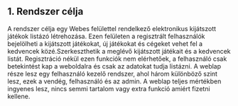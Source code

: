 ## 1. Rendszer célja
A rendszer célja egy Webes felülettel rendelkező elektronikus kijátszott játékok listázó létrehozása.
Ezen felületen a regisztrált felhasználók bejelölheti a kijátszott játékokat, új játékokat és cégeket vehet fel a kedvencek közé.Szerkeszthetik a meglévő kijátszott játékait és a kedvencek listát.
Regisztráció nékül ezen funkciók nem elérhetőek, a felhasználó csak betekintést kap a weboldalra és csak az adatokat tudja listázni.
A weblap része lesz egy felhasználó kezelő rendszer, ahol három különböző szint lesz, ezek a vendég, felhasználó és az admin.
A weblap teljes mértékben ingyenes lesz, nincs semmi tartalom vagy extra funkció amiért fizetni kellene.